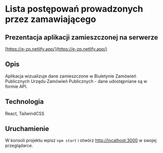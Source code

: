 # Lista postępowań prowadzonych przez zamawiającego 

## Prezentacja aplikacji zamieszczonej na serwerze
[https://e-zp.netlify.app/](https://e-zp.netlify.app/)


## Opis
Aplikacja wizualizuje dane zamieszczone w Biuletynie Zamówień Publicznych Urzędu Zamówień Publicznych - dane udostępniane są w formie API.

## Technologia
React, TailwindCSS

## Uruchamienie
W konsoli projektu wpisz `npm start` i otwórz [http://localhost:3000](http://localhost:3000) w swojej przeglądarce.
